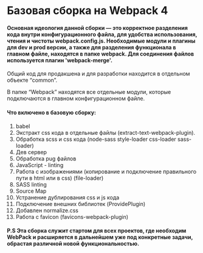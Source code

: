 # Базовая сборка на Webpack 4
#### Основная идеология данной сборки — это корректное разделения кода внутри конфигурационного файла, для удобства использования, чтения и чистоты webpack.config.js. Необходимые модули и плагины для dev и prod версии, а также для разделения функционала в главном файле, находятся в папке webpack. Для соединения файлов используется плагин 'webpack-merge'.
 Общий код для продакшена и для разработки находится в отдельном объекте “common”. 

 В папке “Webpack” находятся все отдельные модули, которые подключаются в главном конфигурационном файле.

#### Что включено в базовую сборку:
1) babel
2) Экстракт css кода в отдельные файлы (extract-text-webpack-plugin).
3) Обработка scss и css кода (node-sass style-loader css-loader sass-loader)
4) Дев сервер
5) Обработка pug файлов
6) JavaScript - linting 
7) Работа с изображениями (копирование и подключение правильного пути в html или в css) (file-loader)
8) SASS linting
9) Source Map
10) Устранение дублирования css и js кода
11) Подключение внешних библиотек (ProvidePlugin)
12) Добавлен normalize.css
13) Работа с favicon (favicons-webpack-plugin)

#### P.S Эта сборка служит стартом для всех проектов, где необходим WebPack и расширяется в дальнейшем уже под конкретные задачи, обрастая различной новой функциональностью.
